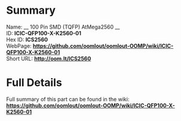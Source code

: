 
Summary
=================
  
Name: __ 100 Pin SMD (TQFP) AtMega2560 __    
ID: __ICIC-QFP100-X-K2560-01__   
Hex ID: __ICS2560__   
WebPage: __https://github.com/oomlout/oomlout-OOMP/wiki/ICIC-QFP100-X-K2560-01__   
Short URL: __http://oom.lt/ICS2560__   

Full Details
==========================
Full summary of this part can be found in the wiki:   
__https://github.com/oomlout/oomlout-OOMP/wiki/ICIC-QFP100-X-K2560-01__    

